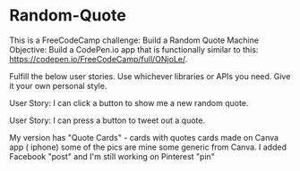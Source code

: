 # Random-Quote

This is a FreeCodeCamp challenge: Build a Random Quote Machine
Objective: Build a CodePen.io app that is functionally similar to this: https://codepen.io/FreeCodeCamp/full/ONjoLe/.

Fulfill the below user stories. Use whichever libraries or APIs you need. Give it your own personal style.

User Story: I can click a button to show me a new random quote.

User Story: I can press a button to tweet out a quote.

My version has "Quote Cards"  - cards with quotes 
cards made on Canva app ( iphone) some of the pics are mine some generic from Canva. 
I added Facebook "post" and I'm still working on Pinterest "pin" 
